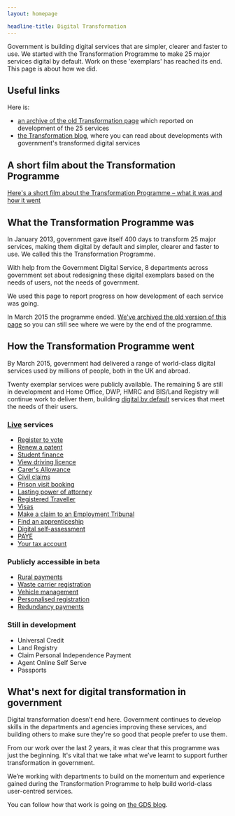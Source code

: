 ```yaml
---
layout: homepage

headline-title: Digital Transformation
---
```


Government is building digital services that are simpler, clearer and faster to use. We started with the Transformation Programme to make 25 major services digital by default. Work on these 'exemplars' has reached its end. This page is about how we did.

## Useful links

Here is:

* [an archive of the old Transformation page](/transformation/exemplars/) which reported on development of the 25 services
* [the Transformation blog](https://digitaltransformation.blog.gov.uk/), where you can read about developments with government's transformed digital services

## A short film about the Transformation Programme

<div class="media-player-wrapper">
  <a href="https://www.youtube.com/watch?v=4oj47rfLfos" class="media-player-link titled">Here's a short film about the Transformation Programme – what it was and how it went</a>
</div>

## What the Transformation Programme was

In January 2013, government gave itself 400 days to transform 25 major services, making them digital by default and simpler, clearer and faster to use. We called this the Transformation Programme.

With help from the Government Digital Service, 8 departments across government set about redesigning these digital exemplars based on the needs of users, not the needs of government.

We used this page to report progress on how development of each service was going.

In March 2015 the programme ended. [We've archived the old version of this page](/transformation/exemplars/) so you can still see where we were by the end of the programme.

## How the Transformation Programme went

By March 2015, government had delivered a range of world-class digital services used by millions of people, both in the UK and abroad.

Twenty exemplar services were publicly available. The remaining 5 are still in development and Home Office, DWP, HMRC and BIS/Land Registry will continue work to deliver them, building [digital by default](https://www.gov.uk/service-manual/digital-by-default) services that meet the needs of their users.

### [Live](https://www.gov.uk/service-manual/phases/live) services
- [Register to vote](https://www.gov.uk/register-to-vote)
- [Renew a patent](https://www.gov.uk/renew-patent)
- [Student finance](https://www.gov.uk/apply-online-for-student-finance)
- [View driving licence](https://www.gov.uk/view-driving-licence)
- [Carer's Allowance](https://www.gov.uk/carers-allowance/how-to-claim)
- [Civil claims](https://www.gov.uk/accelerated-possession-eviction)
- [Prison visit booking](https://www.gov.uk/prison-visits)
- [Lasting power of attorney](https://www.gov.uk/power-of-attorney/make-lasting-power)
- [Registered Traveller](https://www.gov.uk/registered-traveller)
- [Visas](https://visas-immigration.service.gov.uk/applying-in-china)
- [Make a claim to an Employment Tribunal](https://www.gov.uk/employment-tribunals/make-a-claim)
- [Find an apprenticeship](https://www.gov.uk/apply-apprenticeship)
- [Digital self-assessment](https://www.gov.uk/log-in-file-self-assessment-tax-return)
- [PAYE](https://www.gov.uk/update-company-car-details)
- [Your tax account](https://www.tax.service.gov.uk/account/sign-in?continue=%2Faccount)

### Publicly accessible in beta
- [Rural payments](https://www.gov.uk/claim-rural-payments)
- [Waste carrier registration](https://www.gov.uk/waste-carrier-or-broker-registration)
- [Vehicle management](https://www.gov.uk/motor-traders-sale-vehicle)
- [Personalised registration](https://www.gov.uk/buy-a-personalised-registration-number)
- [Redundancy payments](https://www.gov.uk/claim-redundancy)

### Still in development
- Universal Credit
- Land Registry
- Claim Personal Independence Payment
- Agent Online Self Serve
- Passports

## What's next for digital transformation in government
Digital transformation doesn’t end here. Government continues to develop skills in the departments and agencies improving these services, and building others to make sure they're so good that people prefer to use them.

From our work over the last 2 years, it was clear that this programme was just the beginning. It's vital that we take what we’ve learnt to support further transformation in government.

We’re working with departments to build on the momentum and experience gained during the Transformation Programme to help build world-class user-centred services.

You can follow how that work is going on [the GDS blog](https://gds.blog.gov.uk).

